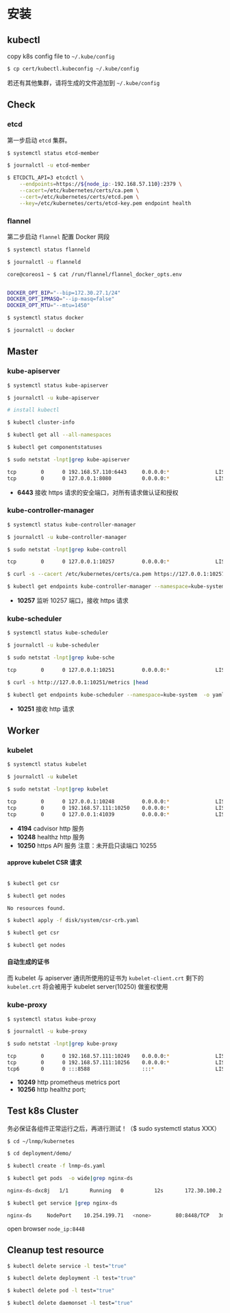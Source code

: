 # 安装

## kubectl

copy k8s config file to `~/.kube/config`

```bash
$ cp cert/kubectl.kubeconfig ~/.kube/config
```

若还有其他集群，请将生成的文件追加到 `~/.kube/config`

## Check

### etcd

第一步启动 `etcd` 集群。

```bash
$ systemctl status etcd-member

$ journalctl -u etcd-member

$ ETCDCTL_API=3 etcdctl \
    --endpoints=https://${node_ip:-192.168.57.110}:2379 \
    --cacert=/etc/kubernetes/certs/ca.pem \
    --cert=/etc/kubernetes/certs/etcd.pem \
    --key=/etc/kubernetes/certs/etcd-key.pem endpoint health
```

### flannel

第二步启动 `flannel` 配置 Docker 网段

```bash
$ systemctl status flanneld

$ journalctl -u flanneld

core@coreos1 ~ $ cat /run/flannel/flannel_docker_opts.env


DOCKER_OPT_BIP="--bip=172.30.27.1/24"
DOCKER_OPT_IPMASQ="--ip-masq=false"
DOCKER_OPT_MTU="--mtu=1450"
```

```bash
$ systemctl status docker

$ journalctl -u docker
```

## Master

### kube-apiserver

```bash
$ systemctl status kube-apiserver

$ journalctl -u kube-apiserver

# install kubectl

$ kubectl cluster-info

$ kubectl get all --all-namespaces

$ kubectl get componentstatuses

$ sudo netstat -lnpt|grep kube-apiserver

tcp        0      0 192.168.57.110:6443     0.0.0.0:*               LISTEN      847/kube-apiserver
tcp        0      0 127.0.0.1:8080          0.0.0.0:*               LISTEN      847/kube-apiserver
```

- **6443** 接收 https 请求的安全端口，对所有请求做认证和授权

### kube-controller-manager

```bash
$ systemctl status kube-controller-manager

$ journalctl -u kube-controller-manager

$ sudo netstat -lnpt|grep kube-controll

tcp        0      0 127.0.0.1:10257         0.0.0.0:*               LISTEN      638/kube-controller

$ curl -s --cacert /etc/kubernetes/certs/ca.pem https://127.0.0.1:10257/metrics |head

$ kubectl get endpoints kube-controller-manager --namespace=kube-system  -o yaml
```

- **10257** 监听 10257 端口，接收 https 请求

### kube-scheduler

```bash
$ systemctl status kube-scheduler

$ journalctl -u kube-scheduler

$ sudo netstat -lnpt|grep kube-sche

tcp        0      0 127.0.0.1:10251         0.0.0.0:*               LISTEN      636/kube-scheduler

$ curl -s http://127.0.0.1:10251/metrics |head

$ kubectl get endpoints kube-scheduler --namespace=kube-system  -o yaml
```

- **10251** 接收 http 请求

## Worker

### kubelet

```bash
$ systemctl status kubelet

$ journalctl -u kubelet

$ sudo netstat -lnpt|grep kubelet

tcp        0      0 127.0.0.1:10248         0.0.0.0:*               LISTEN      29531/kubelet
tcp        0      0 192.168.57.111:10250    0.0.0.0:*               LISTEN      29531/kubelet
tcp        0      0 127.0.0.1:41039         0.0.0.0:*               LISTEN      29531/kubelet
```

- **4194** cadvisor http 服务
- **10248** healthz http 服务
- **10250** https API 服务 注意：未开启只读端口 10255

#### approve kubelet CSR 请求

```bash

$ kubectl get csr

$ kubectl get nodes

No resources found.

$ kubectl apply -f disk/system/csr-crb.yaml

$ kubectl get csr

$ kubectl get nodes
```

#### 自动生成的证书

而 kubelet 与 apiserver 通讯所使用的证书为 `kubelet-client.crt` 剩下的 `kubelet.crt` 将会被用于 kubelet server(10250) 做鉴权使用

### kube-proxy

```bash
$ systemctl status kube-proxy

$ journalctl -u kube-proxy

$ sudo netstat -lnpt|grep kube-proxy

tcp        0      0 192.168.57.111:10249    0.0.0.0:*               LISTEN      656/kube-proxy
tcp        0      0 192.168.57.111:10256    0.0.0.0:*               LISTEN      656/kube-proxy
tcp6       0      0 :::8588                 :::*                    LISTEN      656/kube-proxy
```

- **10249** http prometheus metrics port
- **10256** http healthz port;

## Test k8s Cluster

务必保证各组件正常运行之后，再进行测试！（$ sudo systemctl status XXX）

```bash
$ cd ~/lnmp/kubernetes

$ cd deployment/demo/

$ kubectl create -f lnmp-ds.yaml

$ kubectl get pods  -o wide|grep nginx-ds

nginx-ds-dxc8j   1/1       Running   0          12s       172.30.100.2   coreos1

$ kubectl get service |grep nginx-ds

nginx-ds     NodePort    10.254.199.71   <none>        80:8448/TCP   3m
```

open browser `node_ip:8448`

## Cleanup test resource

```bash
$ kubectl delete service -l test="true"

$ kubectl delete deployment -l test="true"

$ kubectl delete pod -l test="true"

$ kubectl delete daemonset -l test="true"
```
